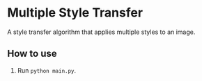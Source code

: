 # Multiple Style Transfer
A style transfer algorithm that applies multiple styles to an image.

## How to use
1. Run `python main.py`.